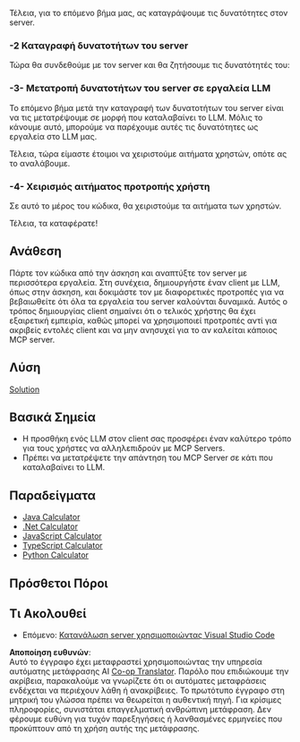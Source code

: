 <!--
CO_OP_TRANSLATOR_METADATA:
{
  "original_hash": "f74887f51a69d3f255cb83d0b517c623",
  "translation_date": "2025-07-04T17:25:30+00:00",
  "source_file": "03-GettingStarted/03-llm-client/README.md",
  "language_code": "el"
}
-->
Τέλεια, για το επόμενο βήμα μας, ας καταγράψουμε τις δυνατότητες στον server.

### -2 Καταγραφή δυνατοτήτων του server

Τώρα θα συνδεθούμε με τον server και θα ζητήσουμε τις δυνατότητές του:

### -3- Μετατροπή δυνατοτήτων του server σε εργαλεία LLM

Το επόμενο βήμα μετά την καταγραφή των δυνατοτήτων του server είναι να τις μετατρέψουμε σε μορφή που καταλαβαίνει το LLM. Μόλις το κάνουμε αυτό, μπορούμε να παρέχουμε αυτές τις δυνατότητες ως εργαλεία στο LLM μας.

Τέλεια, τώρα είμαστε έτοιμοι να χειριστούμε αιτήματα χρηστών, οπότε ας το αναλάβουμε.

### -4- Χειρισμός αιτήματος προτροπής χρήστη

Σε αυτό το μέρος του κώδικα, θα χειριστούμε τα αιτήματα των χρηστών.

Τέλεια, τα καταφέρατε!

## Ανάθεση

Πάρτε τον κώδικα από την άσκηση και αναπτύξτε τον server με περισσότερα εργαλεία. Στη συνέχεια, δημιουργήστε έναν client με LLM, όπως στην άσκηση, και δοκιμάστε τον με διαφορετικές προτροπές για να βεβαιωθείτε ότι όλα τα εργαλεία του server καλούνται δυναμικά. Αυτός ο τρόπος δημιουργίας client σημαίνει ότι ο τελικός χρήστης θα έχει εξαιρετική εμπειρία, καθώς μπορεί να χρησιμοποιεί προτροπές αντί για ακριβείς εντολές client και να μην ανησυχεί για το αν καλείται κάποιος MCP server.

## Λύση

[Solution](/03-GettingStarted/03-llm-client/solution/README.md)

## Βασικά Σημεία

- Η προσθήκη ενός LLM στον client σας προσφέρει έναν καλύτερο τρόπο για τους χρήστες να αλληλεπιδρούν με MCP Servers.
- Πρέπει να μετατρέψετε την απάντηση του MCP Server σε κάτι που καταλαβαίνει το LLM.

## Παραδείγματα

- [Java Calculator](../samples/java/calculator/README.md)
- [.Net Calculator](../../../../03-GettingStarted/samples/csharp)
- [JavaScript Calculator](../samples/javascript/README.md)
- [TypeScript Calculator](../samples/typescript/README.md)
- [Python Calculator](../../../../03-GettingStarted/samples/python)

## Πρόσθετοι Πόροι

## Τι Ακολουθεί

- Επόμενο: [Κατανάλωση server χρησιμοποιώντας Visual Studio Code](../04-vscode/README.md)

**Αποποίηση ευθυνών**:  
Αυτό το έγγραφο έχει μεταφραστεί χρησιμοποιώντας την υπηρεσία αυτόματης μετάφρασης AI [Co-op Translator](https://github.com/Azure/co-op-translator). Παρόλο που επιδιώκουμε την ακρίβεια, παρακαλούμε να γνωρίζετε ότι οι αυτόματες μεταφράσεις ενδέχεται να περιέχουν λάθη ή ανακρίβειες. Το πρωτότυπο έγγραφο στη μητρική του γλώσσα πρέπει να θεωρείται η αυθεντική πηγή. Για κρίσιμες πληροφορίες, συνιστάται επαγγελματική ανθρώπινη μετάφραση. Δεν φέρουμε ευθύνη για τυχόν παρεξηγήσεις ή λανθασμένες ερμηνείες που προκύπτουν από τη χρήση αυτής της μετάφρασης.